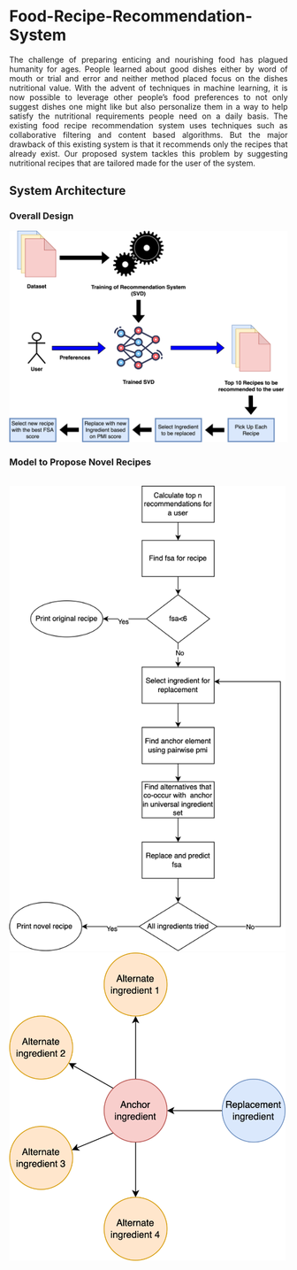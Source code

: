 # Food-Recipe-Recommendation-System

<p align = "justify">The challenge of preparing enticing and nourishing food has plagued humanity for ages. People learned about good dishes either by word of mouth or trial and error and neither method placed focus on the dishes nutritional value.  With the advent of techniques in machine learning, it is now possible to leverage other people’s food preferences to not only suggest dishes one might like but also personalize them in a way to help satisfy the nutritional requirements people need on a daily basis. The existing  food recipe recommendation system uses techniques such as collaborative filtering and content based algorithms. But the major drawback of this existing system is that it recommends only the recipes that already exist. Our proposed system tackles this problem by suggesting nutritional recipes that are tailored made for the user of the system.</p>

## System Architecture
### Overall Design
<img src = "https://github.com/BarathKumarBK-15/Food-Recipe-Recommendation-System/blob/main/SS/System%20Arch.png" width = "800px"/>
<br>

### Model to Propose Novel Recipes

<br>

<img src = "https://github.com/BarathKumarBK-15/Food-Recipe-Recommendation-System/blob/main/SS/Flow%20Diagram%202.png" width = "500px"/>
<img src = "https://github.com/BarathKumarBK-15/Food-Recipe-Recommendation-System/blob/main/SS/Sena%20Flow%20Diagram.png" width = "500px"/>
